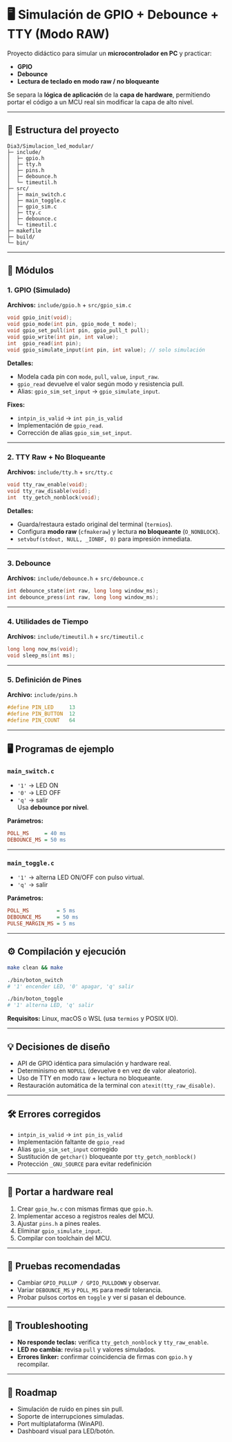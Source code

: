 # 🖥️ Simulación de GPIO + Debounce + TTY (Modo RAW)

Proyecto didáctico para simular un **microcontrolador en PC** y practicar:

- **GPIO**
- **Debounce**
- **Lectura de teclado en modo raw / no bloqueante**

Se separa la **lógica de aplicación** de la **capa de hardware**, permitiendo portar el código a un MCU real sin modificar la capa de alto nivel.

---

## 📂 Estructura del proyecto

```
Dia3/Simulacion_led_modular/
├─ include/
│  ├─ gpio.h
│  ├─ tty.h
│  ├─ pins.h
│  ├─ debounce.h
│  └─ timeutil.h
├─ src/
│  ├─ main_switch.c
│  ├─ main_toggle.c
│  ├─ gpio_sim.c
│  ├─ tty.c
│  ├─ debounce.c
│  └─ timeutil.c
├─ makefile
├─ build/
└─ bin/
```

---

## 🔌 Módulos

### 1. **GPIO (Simulado)**  
**Archivos:** `include/gpio.h` + `src/gpio_sim.c`

```c
void gpio_init(void);
void gpio_mode(int pin, gpio_mode_t mode);
void gpio_set_pull(int pin, gpio_pull_t pull);
void gpio_write(int pin, int value);
int  gpio_read(int pin);
void gpio_simulate_input(int pin, int value); // solo simulación
```

**Detalles:**
- Modela cada pin con `mode`, `pull`, `value`, `input_raw`.
- `gpio_read` devuelve el valor según modo y resistencia pull.
- Alias: `gpio_sim_set_input` → `gpio_simulate_input`.

**Fixes:**
- `intpin_is_valid` → `int pin_is_valid`
- Implementación de `gpio_read`.
- Corrección de alias `gpio_sim_set_input`.

---

### 2. **TTY Raw + No Bloqueante**  
**Archivos:** `include/tty.h` + `src/tty.c`

```c
void tty_raw_enable(void);
void tty_raw_disable(void);
int  tty_getch_nonblock(void);
```

**Detalles:**
- Guarda/restaura estado original del terminal (`termios`).
- Configura **modo raw** (`cfmakeraw`) y lectura **no bloqueante** (`O_NONBLOCK`).
- `setvbuf(stdout, NULL, _IONBF, 0)` para impresión inmediata.

---

### 3. **Debounce**  
**Archivos:** `include/debounce.h` + `src/debounce.c`

```c
int debounce_state(int raw, long long window_ms);
int debounce_press(int raw, long long window_ms);
```

---

### 4. **Utilidades de Tiempo**  
**Archivos:** `include/timeutil.h` + `src/timeutil.c`

```c
long long now_ms(void);
void sleep_ms(int ms);
```

---

### 5. **Definición de Pines**  
**Archivo:** `include/pins.h`

```c
#define PIN_LED     13
#define PIN_BUTTON  12
#define PIN_COUNT   64
```

---

## 🖥️ Programas de ejemplo

### `main_switch.c`
- `'1'` → LED ON
- `'0'` → LED OFF
- `'q'` → salir  
Usa **debounce por nivel**.

**Parámetros:**
```ini
POLL_MS     = 40 ms
DEBOUNCE_MS = 50 ms
```

---

### `main_toggle.c`
- `'1'` → alterna LED ON/OFF con pulso virtual.
- `'q'` → salir  

**Parámetros:**
```ini
POLL_MS         = 5 ms
DEBOUNCE_MS     = 50 ms
PULSE_MARGIN_MS = 5 ms
```

---

## ⚙️ Compilación y ejecución

```bash
make clean && make

./bin/boton_switch
# '1' encender LED, '0' apagar, 'q' salir

./bin/boton_toggle
# '1' alterna LED, 'q' salir
```

**Requisitos:** Linux, macOS o WSL (usa `termios` y POSIX I/O).

---

## 💡 Decisiones de diseño
- API de GPIO idéntica para simulación y hardware real.
- Determinismo en `NOPULL` (devuelve `0` en vez de valor aleatorio).
- Uso de TTY en modo raw + lectura no bloqueante.
- Restauración automática de la terminal con `atexit(tty_raw_disable)`.

---

## 🛠️ Errores corregidos
- `intpin_is_valid` → `int pin_is_valid`
- Implementación faltante de `gpio_read`
- Alias `gpio_sim_set_input` corregido
- Sustitución de `getchar()` bloqueante por `tty_getch_nonblock()`
- Protección `_GNU_SOURCE` para evitar redefinición

---

## 🔄 Portar a hardware real
1. Crear `gpio_hw.c` con mismas firmas que `gpio.h`.
2. Implementar acceso a registros reales del MCU.
3. Ajustar `pins.h` a pines reales.
4. Eliminar `gpio_simulate_input`.
5. Compilar con toolchain del MCU.

---

## 🧪 Pruebas recomendadas
- Cambiar `GPIO_PULLUP / GPIO_PULLDOWN` y observar.
- Variar `DEBOUNCE_MS` y `POLL_MS` para medir tolerancia.
- Probar pulsos cortos en `toggle` y ver si pasan el debounce.

---

## 📝 Troubleshooting
- **No responde teclas:** verifica `tty_getch_nonblock` y `tty_raw_enable`.
- **LED no cambia:** revisa `pull` y valores simulados.
- **Errores linker:** confirmar coincidencia de firmas con `gpio.h` y recompilar.

---

## 🚀 Roadmap
- Simulación de ruido en pines sin pull.
- Soporte de interrupciones simuladas.
- Port multiplataforma (WinAPI).
- Dashboard visual para LED/botón.
